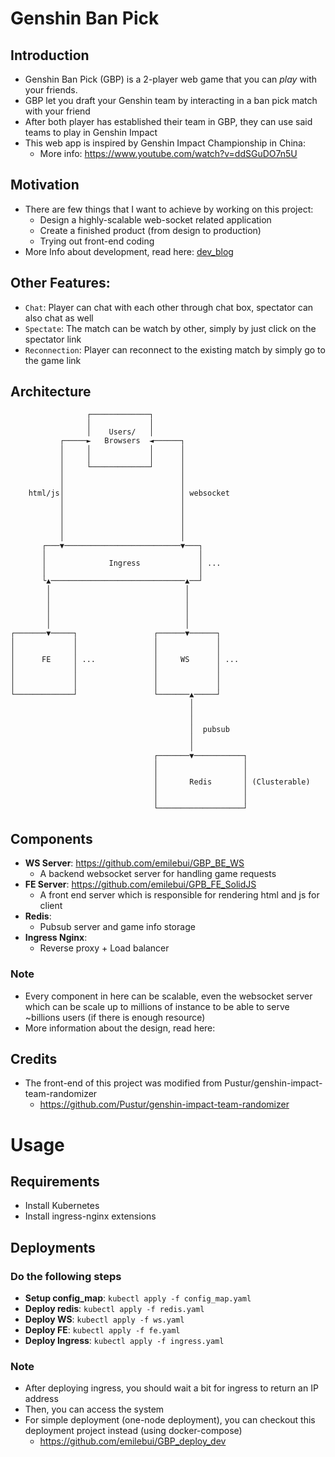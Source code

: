# Genshin Ban Pick

## Introduction

- Genshin Ban Pick (GBP) is a 2-player web game that you can *play* with your friends.
- GBP let you draft your Genshin team by interacting in a ban pick match with your friend
- After both player has established their team in GBP, they can use said teams to play in Genshin Impact
- This web app is inspired by Genshin Impact Championship in China:
  - More info: https://www.youtube.com/watch?v=ddSGuDO7n5U

## Motivation

- There are few things that I want to achieve by working on this project:
  - Design a highly-scalable web-socket related application
  - Create a finished product (from design to production)
  - Trying out front-end coding
- More Info about development, read here: [dev_blog](https://medium.com/@dragonblade9x/making-a-multiplayer-web-game-with-websocket-that-can-be-scalable-to-millions-of-users-923cc8bd4d3b)

## Other Features:

- `Chat`: Player can chat with each other through chat box, spectator can also chat as well
- `Spectate`: The match can be watch by other, simply by just click on the spectator link
- `Reconnection`: Player can reconnect to the existing match by simply go to the game link

## Architecture

```
                 ┌─────────────┐
                 │             │
                 │    Users/   │
           ┌─────►   Browsers  ◄──────┐
           │     │             │      │
           │     │             │      │
           │     └─────────────┘      │
           │                          │
           │                          │
    html/js│                          │ websocket
           │                          │
           │                          │
           │                          │
           │                          │
           │                          │
       ┌───▼──────────────────────────▼───┐
       │                                  │
       │              Ingress             │ ...
       │                                  │
       └▲──────────────────────────────▲──┘
        │                              │
        │                              │
        │                              │
        │                              │
        │                              │
┌───────▼─────┐                 ┌──────▼──────┐
│             │                 │             │
│             │                 │             │
│      FE     │ ...             │     WS      │ ...
│             │                 │             │
│             │                 │             │
│             │                 │             │
└─────────────┘                 └───────▲─────┘
                                        │
                                        │
                                        │
                                        │  pubsub
                                        │
                                        │
                                ┌───────▼───────────┐
                                │                   │
                                │                   │
                                │       Redis       │ (Clusterable)
                                │                   │
                                │                   │
                                └───────────────────┘
```

## Components

- **WS Server**: https://github.com/emilebui/GBP_BE_WS
  - A backend websocket server for handling game requests
- **FE Server**: https://github.com/emilebui/GPB_FE_SolidJS
  - A front end server which is responsible for rendering html and js for client
- **Redis**:
  - Pubsub server and game info storage
- **Ingress Nginx**:
  - Reverse proxy + Load balancer

### Note
- Every component in here can be scalable, even the websocket server which can be scale up to millions of instance to be able to serve ~billions users (if there is enough resource)
- More information about the design, read here: 

## Credits

- The front-end of this project was modified from Pustur/genshin-impact-team-randomizer
  - https://github.com/Pustur/genshin-impact-team-randomizer

# Usage

## Requirements
- Install Kubernetes
- Install ingress-nginx extensions

## Deployments
### Do the following steps
- **Setup config_map**: `kubectl apply -f config_map.yaml`
- **Deploy redis**: `kubectl apply -f redis.yaml`
- **Deploy WS**: `kubectl apply -f ws.yaml`
- **Deploy FE**: `kubectl apply -f fe.yaml`
- **Deploy Ingress**: `kubectl apply -f ingress.yaml`

### Note
- After deploying ingress, you should wait a bit for ingress to return an IP address
- Then, you can access the system
- For simple deployment (one-node deployment), you can checkout this deployment project instead (using docker-compose)
  - https://github.com/emilebui/GBP_deploy_dev
